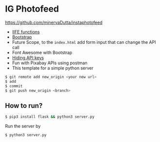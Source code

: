# IG Photofeed
https://github.com/minervaDutta/instaphotofeed

* [IIFE functions](https://flaviocopes.com/javascript-iife)
* [Bootstrap](https://getbootstrap.com/docs/5.3/getting-started/introduction/)
* Future Scope, to the `index.html` add form input that can change the API call
* Font Awesome with Bootstrap
* [Hiding API keys](https://medium.com/@oreillyalan88/how-to-hide-api-keys-from-github-7a14d1bf80c)
* Fun with Pixabay APIs using postman
* This template for a simple python server


```sh
$ git remote add new_origin <your new url>
$ add
$ commit
$ git push new_origin <branch>

```


## How to run?

```sh
$ pip3 install flask && python3 server.py
```
Run the server by

```sh
$ python3 server.py
```
